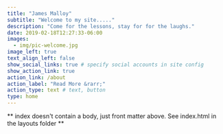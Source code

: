 ```yaml
---
title: "James Malloy"
subtitle: "Welcome to my site....."
description: "Come for the lessons, stay for for the laughs."
date: 2019-02-18T12:27:33-06:00
images:
  - img/pic-welcome.jpg
image_left: true
text_align_left: false
show_social_links: true # specify social accounts in site config
show_action_link: true
action_link: /about
action_label: "Read More &rarr;"
action_type: text # text, button
type: home
---
```


** index doesn't contain a body, just front matter above.
See index.html in the layouts folder **
